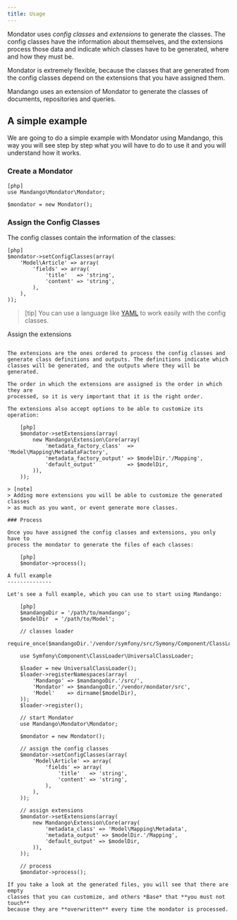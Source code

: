 ```yaml
---
title: Usage
---
```


Mondator uses *config classes* and *extensions* to generate the
classes. The config classes have the information about themselves,
and the extensions process those data and indicate which classes have to be
generated, where and how they must be.

Mondator is extremely flexible, because the classes that are generated from the
config classes depend on the extensions that you have assigned them.

Mandango uses an extension of Mondator to generate the classes of documents,
repositories and queries.

A simple example
----------------

We are going to do a simple example with Mondator using Mandango, this way
you will see step by step what you will have to do to use it and you will
understand how it works.

### Create a Mondator

    [php]
    use Mandango\Mondator\Mondator;

    $mondator = new Mondator();

### Assign the Config Classes

The config classes contain the information of the classes:

    [php]
    $mondator->setConfigClasses(array(
        'Model\Article' => array(
            'fields' => array(
                'title'   => 'string',
                'content' => 'string',
            ),
        ),
    ));

> [tip]
> You can use a language like [YAML](http://www.yaml.org) to work
> easily with the config classes.

Assign the extensions
~~~~~~~~~~~~~~~~~~~~~

The extensions are the ones ordered to process the config classes and
generate class definitions and outputs. The definitions indicate which
classes will be generated, and the outputs where they will be generated.

The order in which the extensions are assigned is the order in which they are
processed, so it is very important that it is the right order.

The extensions also accept options to be able to customize its operation:

    [php]
    $mondator->setExtensions(array(
        new Mandango\Extension\Core(array(
            'metadata_factory_class'  => 'Model\Mapping\MetadataFactory',
            'metadata_factory_output' => $modelDir.'/Mapping',
            'default_output'          => $modelDir,
        )),
    ));

> [note]
> Adding more extensions you will be able to customize the generated classes
> as much as you want, or event generate more classes.

### Process

Once you have assigned the config classes and extensions, you only have to
process the mondator to generate the files of each classes:

    [php]
    $mondator->process();

A full example
--------------

Let's see a full example, which you can use to start using Mandango:

    [php]
    $mandangoDir = '/path/to/mandango';
    $modelDir  = '/path/to/Model';

    // classes loader
    require_once($mandangoDir.'/vendor/symfony/src/Symony/Component/ClassLoader/UniversalClassLoader.php');

    use Symfony\Component\ClassLoader\UniversalClassLoader;

    $loader = new UniversalClassLoader();
    $loader->registerNamespaces(array(
        'Mandango' => $mandangoDir.'/src/',
        'Mondator' => $mandangoDir.'/vendor/mondator/src',
        'Model'    => dirname($modelDir),
    ));
    $loader->register();

    // start Mondator
    use Mandango\Mondator\Mondator;

    $mondator = new Mondator();

    // assign the config classes
    $mondator->setConfigClasses(array(
        'Model\Article' => array(
            'fields' => array(
                'title'   => 'string',
                'content' => 'string',
            ),
        ),
    ));

    // assign extensions
    $mondator->setExtensions(array(
        new Mandango\Extension\Core(array(
            'metadata_class' => 'Model\Mapping\Metadata',
            'metadata_output' => $modelDir.'/Mapping',
            'default_output' => $modelDir,
        )),
    ));

    // process
    $mondator->process();

If you take a look at the generated files, you will see that there are empty
classes that you can customize, and others *Base* that **you must not touch**
because they are **overwritten** every time the mondator is processed.